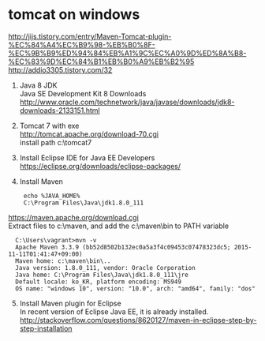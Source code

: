 # tomcat on windows
http://jijs.tistory.com/entry/Maven-Tomcat-plugin-%EC%84%A4%EC%B9%98-%EB%B0%8F-%EC%9B%B9%ED%94%84%EB%A1%9C%EC%A0%9D%ED%8A%B8-%EC%83%9D%EC%84%B1%EB%B0%A9%EB%B2%95  
http://addio3305.tistory.com/32  

1. Java 8 JDK  
  Java SE Development Kit 8 Downloads  
  http://www.oracle.com/technetwork/java/javase/downloads/jdk8-downloads-2133151.html
2. Tomcat 7 with exe  
  http://tomcat.apache.org/download-70.cgi  
  install path c:\tomcat7  
3. Install Eclipse IDE for Java EE Developers  
  https://eclipse.org/downloads/eclipse-packages/  
4. Install Maven  

        echo %JAVA_HOME%
        C:\Program Files\Java\jdk1.8.0_111

  https://maven.apache.org/download.cgi  
  Extract files to c:\maven, and add the c:\maven\bin to PATH variable  

      C:\Users\vagrant>mvn -v
      Apache Maven 3.3.9 (bb52d8502b132ec0a5a3f4c09453c07478323dc5; 2015-11-11T01:41:47+09:00)
      Maven home: c:\maven\bin\..
      Java version: 1.8.0_111, vendor: Oracle Corporation
      Java home: C:\Program Files\Java\jdk1.8.0_111\jre
      Default locale: ko_KR, platform encoding: MS949
      OS name: "windows 10", version: "10.0", arch: "amd64", family: "dos"

5. Install Maven plugin for Eclipse  
  In recent version of Eclipse Java EE, it is already installed.  
  http://stackoverflow.com/questions/8620127/maven-in-eclipse-step-by-step-installation  
  
